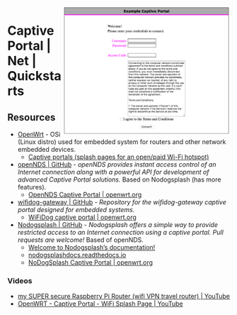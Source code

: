 <img src="assets/Captive_Portal.png" alt="Captive Portal example screenshot" style="width: 380px;" align="right">

# Captive Portal | Net | Quickstarts

## Resources
- [OpenWrt](https://openwrt.org/) - OSi (Linux distro) used for embedded system for routers and other network embedded devices.
    - [Captive portals (splash pages for an open/paid Wi-Fi hotspot)](https://openwrt.org/docs/guide-user/services/captive-portal/start)
- [openNDS | GitHub](https://github.com/openNDS/openNDS) - *openNDS provides instant access control of an Internet connection along with a powerful API for development of advanced Captive Portal solutions.* Based on Nodogsplash (has more features).
    - [OpenNDS Captive Portal | openwrt.org](https://openwrt.org/docs/guide-user/services/captive-portal/opennds)
- [wifidog-gateway | GitHub](https://github.com/wifidog/wifidog-gateway) - *Repository for the wifidog-gateway captive portal designed for embedded systems.*
    - [WiFiDog captive portal | openwrt.org](https://openwrt.org/docs/guide-user/services/captive-portal/wireless.hotspot.wifidog)
- [Nodogsplash | GitHub](https://github.com/nodogsplash/nodogsplash) - *Nodogsplash offers a simple way to provide restricted access to an Internet connection using a captive portal. Pull requests are welcome!* Based of openNDS.
    - [Welcome to Nodogsplash’s documentation!](https://nodogsplashdocs.readthedocs.io/en/stable/)
    - [nodogsplashdocs.readthedocs.io](https://nodogsplashdocs.readthedocs.io/en/v4.5.0/overview.html)
    - [NoDogSplash Captive Portal | openwrt.org](https://openwrt.org/docs/guide-user/services/captive-portal/nodogsplash)
### Videos
- [my SUPER secure Raspberry Pi Router (wifi VPN travel router) | YouTube](https://www.youtube.com/watch?v=jlHWnKVpygw)
- [OpenWRT - Captive Portal - WiFi Splash Page | YouTube](https://www.youtube.com/watch?v=b7vTY1k8iGo)
